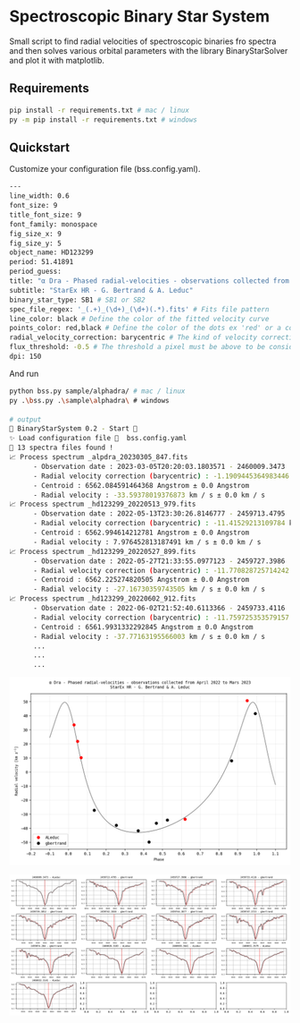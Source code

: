 # Spectroscopic Binary Star System
Small script to find radial velocities of spectroscopic binaries fro spectra and then solves various orbital parameters with the library BinaryStarSolver and plot it with matplotlib. 

## Requirements 
```bash
pip install -r requirements.txt # mac / linux
py -m pip install -r requirements.txt # windows
```

## Quickstart

Customize your configuration file (bss.config.yaml).

```bash
---
line_width: 0.6
font_size: 9
title_font_size: 9
font_family: monospace
fig_size_x: 9
fig_size_y: 5
object_name: HD123299
period: 51.41891
period_guess: 
title: "α Dra - Phased radial-velocities - observations collected from April 2022 to Mars 2023"
subtitle: "StarEx HR - G. Bertrand & A. Leduc"
binary_star_type: SB1 # SB1 or SB2
spec_file_regex: '_(.+)_(\d+)_(\d+)(.*).fits' # Fits file pattern
line_color: black # Define the color of the fitted velocity curve
points_color: red,black # Define the color of the dots ex 'red' or a color cylcle for each observer ex with 3 observers 'red,black,yellow'
radial_velocity_correction: barycentric # The kind of velocity correction. Must be ‘barycentric’ or ‘heliocentric’.
flux_threshold: -0.5 # The threshold a pixel must be above to be considered part of a line. The threshold is positive for emission lines and negative for absorption lines.
dpi: 150
```

And run

```bash
python bss.py sample/alphadra/ # mac / linux
py .\bss.py .\sample\alphadra\ # windows

# output
🚀 BinaryStarSystem 0.2 - Start 🚀
✨ Load configuration file 🔧  bss.config.yaml
📁 13 spectra files found !
📈 Process spectrum _alpdra_20230305_847.fits
      - Observation date : 2023-03-05T20:20:03.1803571 - 2460009.3473
      - Radial velocity correction (barycentric) : -1.1909445364983446 km / s 
      - Centroid : 6562.084591464368 Angstrom ± 0.0 Angstrom
      - Radial velocity : -33.59378019376873 km / s ± 0.0 km / s
📈 Process spectrum _hd123299_20220513_979.fits
      - Observation date : 2022-05-13T23:30:26.8146777 - 2459713.4795
      - Radial velocity correction (barycentric) : -11.41529213109784 km / s
      - Centroid : 6562.994614212781 Angstrom ± 0.0 Angstrom
      - Radial velocity : 7.976452813187491 km / s ± 0.0 km / s
📈 Process spectrum _hd123299_20220527_899.fits
      - Observation date : 2022-05-27T21:33:55.0977123 - 2459727.3986
      - Radial velocity correction (barycentric) : -11.770828725714242 km / s 
      - Centroid : 6562.225274820505 Angstrom ± 0.0 Angstrom
      - Radial velocity : -27.16730359743505 km / s ± 0.0 km / s
📈 Process spectrum _hd123299_20220602_912.fits
      - Observation date : 2022-06-02T21:52:40.6113366 - 2459733.4116
      - Radial velocity correction (barycentric) : -11.759725353579157 km / s
      - Centroid : 6561.9931332292845 Angstrom ± 0.0 Angstrom
      - Radial velocity : -37.77163195566003 km / s ± 0.0 km / s
      ...
      ...
      ...
```


![results](https://github.com/guillbertrand/spectrobinarystarsystem/raw/master/sample/alphadra/bss_phased_result.png)



![debug results](https://github.com/guillbertrand/spectrobinarystarsystem/raw/master/sample/alphadra/bss_debug_result.png)

